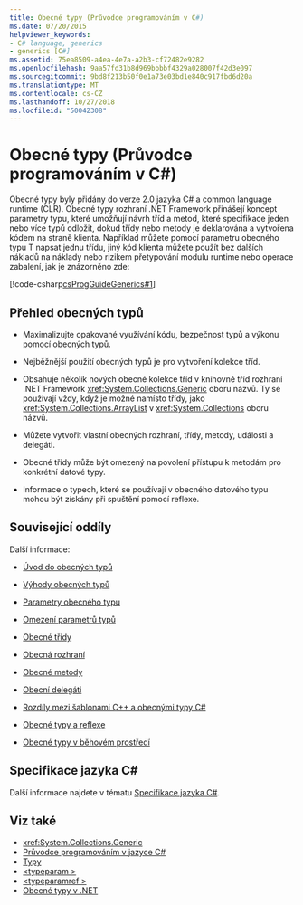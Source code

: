 ```yaml
---
title: Obecné typy (Průvodce programováním v C#)
ms.date: 07/20/2015
helpviewer_keywords:
- C# language, generics
- generics [C#]
ms.assetid: 75ea8509-a4ea-4e7a-a2b3-cf72482e9282
ms.openlocfilehash: 9aa57fd31b8d969bbbbf4329a028007f42d3e097
ms.sourcegitcommit: 9bd8f213b50f0e1a73e03bd1e840c917fbd6d20a
ms.translationtype: MT
ms.contentlocale: cs-CZ
ms.lasthandoff: 10/27/2018
ms.locfileid: "50042308"
---
```

# <a name="generics-c-programming-guide"></a>Obecné typy (Průvodce programováním v C#)
Obecné typy byly přidány do verze 2.0 jazyka C# a common language runtime (CLR). Obecné typy rozhraní .NET Framework přinášejí koncept parametry typu, které umožňují návrh tříd a metod, které specifikace jeden nebo více typů odložit, dokud třídy nebo metody je deklarována a vytvořena kódem na straně klienta. Například můžete pomocí parametru obecného typu T napsat jednu třídu, jiný kód klienta můžete použít bez dalších nákladů na náklady nebo rizikem přetypování modulu runtime nebo operace zabalení, jak je znázorněno zde:  
  
 [!code-csharp[csProgGuideGenerics#1](../../../csharp/programming-guide/generics/codesnippet/CSharp/index_1.cs)]  
  
## <a name="generics-overview"></a>Přehled obecných typů  
  
-   Maximalizujte opakované využívání kódu, bezpečnost typů a výkonu pomocí obecných typů.  
  
-   Nejběžnější použití obecných typů je pro vytvoření kolekce tříd.  
  
-   Obsahuje několik nových obecné kolekce tříd v knihovně tříd rozhraní .NET Framework <xref:System.Collections.Generic> oboru názvů. Ty se používají vždy, když je možné namísto třídy, jako <xref:System.Collections.ArrayList> v <xref:System.Collections> oboru názvů.  
  
-   Můžete vytvořit vlastní obecných rozhraní, třídy, metody, události a delegáti.  
  
-   Obecné třídy může být omezený na povolení přístupu k metodám pro konkrétní datové typy.  
  
-   Informace o typech, které se používají v obecného datového typu mohou být získány při spuštění pomocí reflexe.  
  
## <a name="related-sections"></a>Související oddíly  
 Další informace:  
  
-   [Úvod do obecných typů](../../../csharp/programming-guide/generics/introduction-to-generics.md)  
  
-   [Výhody obecných typů](../../../csharp/programming-guide/generics/benefits-of-generics.md)  
  
-   [Parametry obecného typu](../../../csharp/programming-guide/generics/generic-type-parameters.md)  
  
-   [Omezení parametrů typů](../../../csharp/programming-guide/generics/constraints-on-type-parameters.md)  
  
-   [Obecné třídy](../../../csharp/programming-guide/generics/generic-classes.md)  
  
-   [Obecná rozhraní](../../../csharp/programming-guide/generics/generic-interfaces.md)  
  
-   [Obecné metody](../../../csharp/programming-guide/generics/generic-methods.md)  
  
-   [Obecní delegáti](../../../csharp/programming-guide/generics/generic-delegates.md)  
  
-   [Rozdíly mezi šablonami C++ a obecnými typy C#](../../../csharp/programming-guide/generics/differences-between-cpp-templates-and-csharp-generics.md)  
  
-   [Obecné typy a reflexe](../../../csharp/programming-guide/generics/generics-and-reflection.md)  
  
-   [Obecné typy v běhovém prostředí](../../../csharp/programming-guide/generics/generics-in-the-run-time.md)  
  
## <a name="c-language-specification"></a>Specifikace jazyka C#  
 Další informace najdete v tématu [Specifikace jazyka C#](~/_csharplang/spec/types.md#constructed-types).  
  
## <a name="see-also"></a>Viz také

- <xref:System.Collections.Generic>  
- [Průvodce programováním v jazyce C#](../../../csharp/programming-guide/index.md)  
- [Typy](../../../csharp/programming-guide/types/index.md)  
- [\<typeparam >](../../../csharp/programming-guide/xmldoc/typeparam.md)  
- [\<typeparamref >](../../../csharp/programming-guide/xmldoc/typeparamref.md)  
- [Obecné typy v .NET](../../../standard/generics/index.md)  